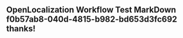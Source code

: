 <properties
ms.topic="hero-topic"
ms.test1="hero-topic"
ms.test2="test"/>

## OpenLocalization Workflow Test MarkDown f0b57ab8-040d-4815-b982-bd653d3fc692 thanks!
